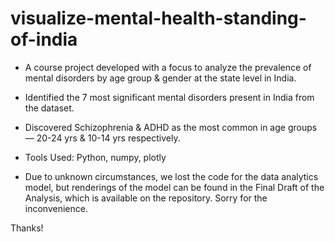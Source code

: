 # visualize-mental-health-standing-of-india
- A course project developed with a focus to analyze the prevalence of mental disorders by age group &amp; gender at the state level in India.
- Identified the 7 most significant mental disorders present in India from the dataset.
- Discovered Schizophrenia & ADHD as the most common in age groups — 20-24 yrs & 10-14 yrs respectively. 
- Tools Used: Python, numpy, plotly

- Due to unknown circumstances, we lost the code for the data analytics model, but renderings of the model can be found in the Final Draft of the Analysis, which is available on the repository. Sorry for the inconvenience.

Thanks!
